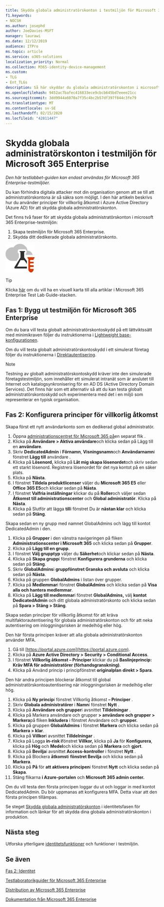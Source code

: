 ```yaml
---
title: Skydda globala administratörskonton i testmiljön för Microsoft 365 Enterprise
f1.keywords:
- NOCSH
ms.author: josephd
author: JoeDavies-MSFT
manager: laurawi
ms.date: 12/12/2019
audience: ITPro
ms.topic: article
ms.service: o365-solutions
localization_priority: Normal
ms.collection: M365-identity-device-management
ms.custom:
- TLG
- Ent_TLGs
description: Så här skyddar du globala administratörskonton i microsoft 365 Enterprise-testmiljön.
ms.openlocfilehash: 9452ac7bafec416833ece9cbcb645bd7eeee21cc
ms.sourcegitcommit: 3dd9944a6070a7f35c4bc2b57df397f844c3fe79
ms.translationtype: MT
ms.contentlocale: sv-SE
ms.lasthandoff: 02/15/2020
ms.locfileid: "42811447"
---
```

# <a name="protect-global-administrator-accounts-in-your-microsoft-365-enterprise-test-environment"></a>Skydda globala administratörskonton i testmiljön för Microsoft 365 Enterprise

*Den här testlabbet-guiden kan endast användas för Microsoft 365 Enterprise-testmiljöer.*

Du kan förhindra digitala attacker mot din organisation genom att se till att administratörskontona är så säkra som möjligt. I den här artikeln beskrivs hur du använder principer för villkorlig åtkomst i Azure Active Directory (Azure AD) för att skydda globala administratörskonton.

Det finns två faser för att skydda globala administratörskonton i microsoft 365 Enterprise-testmiljön:

1.  Skapa testmiljön för Microsoft 365 Enterprise.
2.  Skydda ditt dedikerade globala administratörskonto.

![Testlabbguider för Microsoft-molnet](../media/m365-enterprise-test-lab-guides/cloud-tlg-icon.png) 
    
> [!TIP]
> Klicka [här](../media/m365-enterprise-test-lab-guides/Microsoft365EnterpriseTLGStack.pdf) om du vill ha en visuell karta till alla artiklar i Microsoft 365 Enterprise Test Lab Guide-stacken.

## <a name="phase-1-build-out-your-microsoft-365-enterprise-test-environment"></a>Fas 1: Bygg ut testmiljön för Microsoft 365 Enterprise

Om du bara vill testa globalt administratörskontoskydd på ett lättviktssätt med minimikraven följer du instruktionerna i [Lightweight base-konfigurationen](lightweight-base-configuration-microsoft-365-enterprise.md).
  
Om du vill testa globalt administratörskontoskydd i ett simulerat företag följer du instruktionerna i [Direktautentisering](pass-through-auth-m365-ent-test-environment.md).
  
> [!NOTE]
> Testning av globalt administratörskontoskydd kräver inte den simulerade företagstestmiljön, som innehåller ett simulerat intranät som är anslutet till Internet och katalogsynkronisering för en AD DS (Active Directory Domain Services). Det finns här som ett alternativ så att du kan testa globalt administratörskontoskydd och experimentera med det i en miljö som representerar en typisk organisation. 
  
## <a name="phase-2-configure-conditional-access-policies"></a>Fas 2: Konfigurera principer för villkorlig åtkomst

Skapa först ett nytt användarkonto som en dedikerad global administratör.

1. Öppna [administrationscentret för Microsoft 365 på](https://admin.microsoft.com/)en separat flik .
2. Klicka på **Användare > Aktiva användare**och klicka sedan på Lägg till en **användare**.
3. Skriv **DedicatedAdmin** i **Förnamn**, **Visningsnamn**och **Användarnamn**i fönstret **Lägg till** användare .
4. Klicka på **Lösenord,** klicka på **Låt mig skapa lösenordet**och skriv sedan ett starkt lösenord. Registrera lösenordet för det nya kontot på en säker plats.
5. Klicka på **Nästa**.
6. I fönstret **Tilldela produktlicenser** väljer du **Microsoft 365 E5** eller **Office 365 E5**och klickar sedan på **Nästa**.
7. I fönstret **Valfria inställningar** klickar du på **Roller**och väljer sedan **Åtkomst till administrationscenter** och **Global administratör**. Klicka på **Nästa**.
8. Klicka på Slutför att lägga **till**i fönstret Du är **nästan klar** och klicka sedan på **Stäng**.

Skapa sedan en ny grupp med namnet GlobalAdmins och lägg till kontot DedicatedAdmin i den.

1. Klicka på **Grupper** i den vänstra navigeringen på fliken **Administrationscenter i Microsoft 365** och klicka sedan på **Grupper**.
2. Klicka på **Lägg till en grupp**.
3. I fönstret **Välj grupptyp** väljer du **Säkerhet**och klickar sedan på **Nästa**.
4. Klicka på **Skapa grupp**i fönstret **Konfigurera grunderna** och klicka sedan på **Stäng**.
5. Skriv **GlobalAdmins**i **gruppfönstret Granska och avsluta** och klicka sedan på **Nästa**.
7. Klicka på gruppen **GlobalAdmins** i listan över grupper.
8. Klicka på **Medlemmar**i fönstret **GlobalAdmins** och klicka sedan på **Visa alla och hantera medlemmar**.
9. Klicka på **Lägg till medlemmar**i fönstret **GlobalAdmins,** välj **kontot DedicatedAdmin** och ditt globala administratörskonto och klicka sedan på **Spara > Stäng > Stäng**.

Skapa sedan principer för villkorlig åtkomst för att kräva multifaktorautentisering för globala administratörskonton och för att neka autentisering om inloggningsrisken är medelhög eller hög.

Den här första principen kräver att alla globala administratörskonton använder MFA.

1. Gå till [https://portal.azure.com](https://portal.azure.com).
2. Klicka på **Azure Active Directory > Security > Conditional Access**.
3. I fönstret **Villkorlig åtkomst – Principer** klickar du på **Baslinjeprincip: Kräv MFA för administratörer (förhandsgranskning)**.
4. Klicka på Använd princip i principfönstret **originalplan** **direkt > Spara**.

Den här andra principen blockerar åtkomst till global administratörskontoautentisering när inloggningsrisken är medelhög eller hög.

1. Klicka på **Ny princip**i fönstret Villkorlig åtkomst **– Principer** .
2. Skriv **Globala administratörer** i **Namn**i fönstret **Nytt** .
3. Klicka på **Användare och grupper**i avsnittet **Tilldelningar** .
4. Klicka på Markera användare och grupper **> användare och grupper > Markera**på fliken **Inkludera** i fönstret Användare och **grupper.**
5. Klicka på gruppen **GlobalAdmins** i fönstret **Markera** och klicka sedan på **Markera > klar**.
6. Klicka på **Villkor**i avsnittet **Tilldelningar** .
7. Klicka på Logga **in-risk i**fönstret **Villkor,** klicka på **Ja** för **Konfigurera**, klicka på **Hög** och **Medel**och klicka sedan på **Markera** och **gjort**.
8. Klicka på **Bevilja**i avsnittet **Access-kontroller** i fönstret **Nytt** .
9. Klicka på Blockera **åtkomst**i **fönstret Bevilja** och klicka sedan på **Markera**.
10. Klicka på **På** för **att aktivera principen**i fönstret **Nytt** och klicka sedan på **Skapa**.
11. Stäng flikarna **i Azure-portalen** och **Microsoft 365 admin center.**

Om du vill testa den första principen loggar du ut och loggar in med kontot DedicatedAdmin. Du bör uppmanas att konfigurera MFA. Detta visar att den första principen tillämpas.

Se steget [Skydda globala administratörskonton](identity-create-protect-global-admins.md#identity-global-admin) i identitetsfasen för information och länkar för att skydda dina globala administratörskonton i produktion.

## <a name="next-step"></a>Nästa steg

Utforska ytterligare [identitetsfunktioner](m365-enterprise-test-lab-guides.md#identity) och funktioner i testmiljön.

## <a name="see-also"></a>Se även

[Fas 2: Identitet](identity-infrastructure.md)

[Testlaboratorikguider för Microsoft 365 Enterprise](m365-enterprise-test-lab-guides.md)

[Distribution av Microsoft 365 Enterprise](deploy-microsoft-365-enterprise.md)

[Dokumentation från Microsoft 365 Enterprise](https://docs.microsoft.com/microsoft-365-enterprise/)
